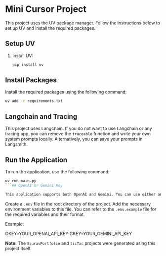 # Mini Cursor Project

This project uses the UV package manager. Follow the instructions below to set up UV and install the required packages.

## Setup UV

1.  Install UV:

    ```bash
    pip install uv
    ```

## Install Packages

Install the required packages using the following command:

```bash
uv add -r requirements.txt
```

## Langchain and Tracing

This project uses Langchain. If you do not want to use Langchain or any tracing app, you can remove the `traceable` function and write your own system prompts locally. Alternatively, you can save your prompts in Langsmith.
## Run the Application

To run the application, use the following command:

```bash
uv run main.py
```## OpenAI or Gemini Key

This application supports both OpenAI and Gemini. You can use either an OpenAI API key or a Gemini API key. Select the models accordingly based on the key you are using.

```
Create a `.env` file in the root directory of the project. Add the necessary environment variables to this file. You can refer to the `.env.example` file for the required variables and their format.

Example:

OKEY=YOUR_OPENAI_API_KEY
GKEY=YOUR_GEMINI_API_KEY


**Note:** The `SauravPortfolio` and `ticTac` projects were generated using this project itself.
